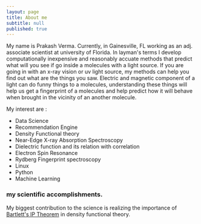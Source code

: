 ```yaml
---
layout: page
title: About me
subtitle: null
published: true
---
```


My name is Prakash Verma. Currently, in Gainesville, FL working as an adj. associate scientist at university of Florida. In layman's terms I develop computationally inexpensive and reasonably accuate methods that predict what will you see if go inside a molecules with a light source. If you are going in with an x-ray vision or uv light source, my methods can help you find out what are the things you saw. Electric and magnetic component of a light can do funny things to a molecules, understanding these things will help us get a fingerprint of a molecules and help predict how it will behave when brought in the vicinity of an another molecule.

My interest are :

- Data Science
- Recommendation Engine
- Density Functional theory
- Near-Edge X-ray Absorption Spectroscopy
- Dielectric function and its relation with correlation
- Electron Spin Resonance
- Rydberg Fingerprint spectroscopy
- Linux
- Python
- Machine Learning



### my scientific accomplishments.

My biggest contribution to the science is realizing the importance of [Bartlett's IP Theorem](http://dx.doi.org/10.1063/1.4871409) in density functional theory.
